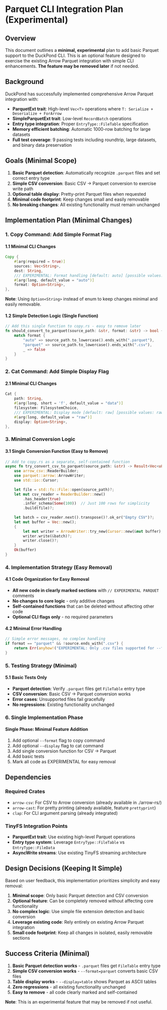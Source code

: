# Parquet CLI Integration Plan (Experimental)

## Overview

This document outlines a **minimal, experimental** plan to add basic Parquet support to the DuckPond CLI. This is an optional feature designed to exercise the existing Arrow Parquet integration with simple CLI enhancements. **The feature may be removed later** if not needed.

## Background

DuckPond has successfully implemented comprehensive Arrow Parquet integration with:
- **ParquetExt trait**: High-level `Vec<T>` operations where `T: Serialize + Deserialize + ForArrow`
- **SimpleParquetExt trait**: Low-level `RecordBatch` operations
- **Entry type integration**: Proper `EntryType::FileTable` specification
- **Memory efficient batching**: Automatic 1000-row batching for large datasets
- **Full test coverage**: 9 passing tests including roundtrip, large datasets, and binary data preservation

## Goals (Minimal Scope)

1. **Basic Parquet detection**: Automatically recognize `.parquet` files and set correct entry type
2. **Simple CSV conversion**: Basic CSV → Parquet conversion to exercise write path
3. **Optional table display**: Pretty-print Parquet files when requested
4. **Minimal code footprint**: Keep changes small and easily removable
5. **No breaking changes**: All existing functionality must remain unchanged

## Implementation Plan (Minimal Changes)

### 1. Copy Command: Add Simple Format Flag

#### 1.1 Minimal CLI Changes
```rust
Copy {
    #[arg(required = true)]
    sources: Vec<String>,
    dest: String,
    /// EXPERIMENTAL: Format handling [default: auto] [possible values: auto, parquet]  
    #[arg(long, default_value = "auto")]
    format: Option<String>,
},
```

**Note**: Using `Option<String>` instead of enum to keep changes minimal and easily removable.

#### 1.2 Simple Detection Logic (Single Function)
```rust
// Add this single function to copy.rs - easy to remove later
fn should_convert_to_parquet(source_path: &str, format: &str) -> bool {
    match format {
        "auto" => source_path.to_lowercase().ends_with(".parquet"),
        "parquet" => source_path.to_lowercase().ends_with(".csv"),
        _ => false
    }
}
```

### 2. Cat Command: Add Simple Display Flag

#### 2.1 Minimal CLI Changes  
```rust
Cat {
    path: String,
    #[arg(long, short = 'f', default_value = "data")]
    filesystem: FilesystemChoice,
    /// EXPERIMENTAL: Display mode [default: raw] [possible values: raw, table]
    #[arg(long, default_value = "raw")]
    display: Option<String>,
},
```

### 3. Minimal Conversion Logic

#### 3.1 Single Conversion Function (Easy to Remove)
```rust
// Add to copy.rs as a separate, self-contained function
async fn try_convert_csv_to_parquet(source_path: &str) -> Result<Vec<u8>> {
    use arrow_csv::ReaderBuilder;
    use parquet::arrow::ArrowWriter;
    use std::io::Cursor;
    
    let file = std::fs::File::open(source_path)?;
    let mut csv_reader = ReaderBuilder::new()
        .has_header(true)
        .infer_schema(Some(100))  // Just 100 rows for simplicity
        .build(file)?;
    
    let batch = csv_reader.next().transpose()?.ok_or("Empty CSV")?;
    let mut buffer = Vec::new();
    {
        let mut writer = ArrowWriter::try_new(Cursor::new(&mut buffer), batch.schema(), None)?;
        writer.write(&batch)?;
        writer.close()?;
    }
    Ok(buffer)
}
```

### 4. Implementation Strategy (Easy Removal)

#### 4.1 Code Organization for Easy Removal
- **All new code in clearly marked sections** with `// EXPERIMENTAL PARQUET` comments
- **No changes to core logic** - only additive changes
- **Self-contained functions** that can be deleted without affecting other code
- **Optional CLI flags only** - no required parameters

#### 4.2 Minimal Error Handling
```rust
// Simple error messages, no complex handling
if format == "parquet" && !source.ends_with(".csv") {
    return Err(anyhow!("EXPERIMENTAL: Only .csv files supported for --format=parquet"));
}
```

### 5. Testing Strategy (Minimal)

#### 5.1 Basic Tests Only
- **Parquet detection**: Verify `.parquet` files get `FileTable` entry type
- **CSV conversion**: Basic CSV → Parquet conversion works
- **Error cases**: Unsupported files fail gracefully
- **No regressions**: Existing functionality unchanged

### 6. Single Implementation Phase

#### Single Phase: Minimal Feature Addition
1. Add optional `--format` flag to copy command
2. Add optional `--display` flag to cat command  
3. Add single conversion function for CSV → Parquet
4. Add basic tests
5. Mark all code as EXPERIMENTAL for easy removal

## Dependencies

### Required Crates
- `arrow-csv`: For CSV to Arrow conversion (already available in ./arrow-rs/)
- `arrow-cast`: For pretty printing (already available, feature `prettyprint`)
- `clap`: For CLI argument parsing (already integrated)

### TinyFS Integration Points
- **ParquetExt trait**: Use existing high-level Parquet operations
- **Entry type system**: Leverage `EntryType::FileTable` vs `EntryType::FileData`
- **AsyncWrite streams**: Use existing TinyFS streaming architecture

## Design Decisions (Keeping It Simple)

Based on user feedback, this implementation prioritizes simplicity and easy removal:

1. **Minimal scope**: Only basic Parquet detection and CSV conversion
2. **Optional feature**: Can be completely removed without affecting core functionality  
3. **No complex logic**: Use simple file extension detection and basic conversion
4. **Leverage existing code**: Rely entirely on existing Arrow Parquet integration
5. **Small code footprint**: Keep all changes in isolated, easily removable sections

## Success Criteria (Minimal)

1. **Basic Parquet detection works** - `.parquet` files get `FileTable` entry type
2. **Simple CSV conversion works** - `--format=parquet` converts basic CSV files
3. **Table display works** - `--display=table` shows Parquet as ASCII tables
4. **Zero regressions** - all existing functionality unchanged
5. **Easy to remove** - all code clearly marked and self-contained

**Note**: This is an experimental feature that may be removed if not useful.
